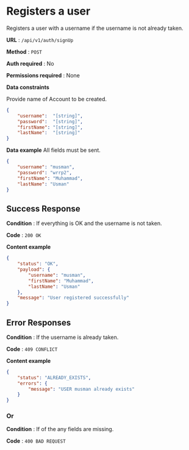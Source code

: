 # Registers a user

Registers a user with a username if the username is not already taken.

**URL** : `/api/v1/auth/signUp`

**Method** : `POST`

**Auth required** : No

**Permissions required** : None

**Data constraints**

Provide name of Account to be created.

```json
{
    "username":  "[string]",
    "password":  "[string]",
    "firstName": "[string]",
    "lastName":  "[string]"
}
```

**Data example** All fields must be sent.

```json
{
    "username": "musman",
    "password": "wrrp2",
    "firstName": "Muhammad",
    "lastName": "Usman"
}
```

## Success Response

**Condition** : If everything is OK and the username is not taken.

**Code** : `200 OK`

**Content example**

```json
{
    "status": "OK",
    "payload": {
        "username": "musman",
        "firstName": "Muhammad",
        "lastName": "Usman"
    },
    "message": "User registered successfully"
}
```

## Error Responses

**Condition** : If the username is already taken.

**Code** : `409 CONFLICT`

**Content example**

```json
{
    "status": "ALREADY_EXISTS",
    "errors": {
        "message": "USER musman already exists"
    }
}
```

### Or

**Condition** : If of the any fields are missing.

**Code** : `400 BAD REQUEST`

